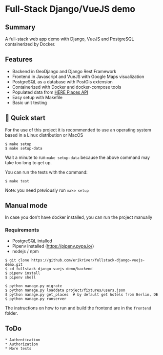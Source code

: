 # Full-Stack Django/VueJS demo

## Summary
A full-stack web app demo with Django, VueJS and PostgreSQL containerized by Docker.

## Features
* Backend in GeoDjango and Django Rest Framework
* Frontend in Javascript and VueJS with Google Maps visualization
* PostgreSQL as a database with PostGis extension
* Containerized with Docker and docker-compose tools
* Populated data from [HERE Places API](https://developer.here.com/documentation/places/dev_guide/topics/quick-start-find-text-string.html)
* Easy setup with Makefile
* Basic unit testing

## 🚀 Quick start

For the use of this project it is recommended to use an operating system based in a Linux distribution or MacOS

```
$ make setup
$ make setup-data 
```

Wait a minute to run `make setup-data` because the above command may take too long to get up.

You can run the tests with the command:

```
$ make test
```
Note: you need previously run `make setup`

## Manual mode

In case you don't have docker installed, you can run the project manually

### Requirements
* PostgreSQL intalled
* Pipenv installed (https://pipenv.pypa.io/)
* nodejs / npm

```
$ git clone https://github.com/erikriver/fullstack-django-vuejs-demo.git
$ cd fullstack-django-vuejs-demo/backend
$ pipenv install
$ pipenv shell
```

```
$ python manage.py migrate
$ python manage.py loaddata project/fixtures/users.json
$ python manage.py get_places  # by default get hotels from Berlin, DE
$ python manage.py runserver
```

The instructions on how to run and build the frontend are in the `frontend` folder.

## ToDo
    * Authentication
    * Authorization
    * More tests